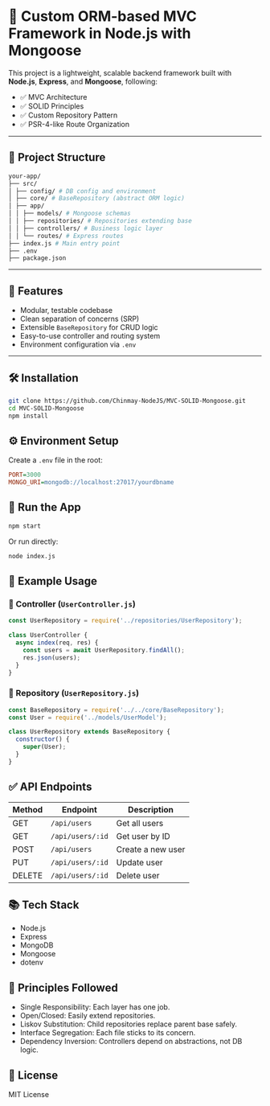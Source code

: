 # 🧠 Custom ORM-based MVC Framework in Node.js with Mongoose

This project is a lightweight, scalable backend framework built with **Node.js**, **Express**, and **Mongoose**, following:

- ✅ MVC Architecture
- ✅ SOLID Principles
- ✅ Custom Repository Pattern
- ✅ PSR-4-like Route Organization

---

## 📁 Project Structure

```bash
your-app/
├── src/
│ ├── config/ # DB config and environment
│ ├── core/ # BaseRepository (abstract ORM logic)
│ ├── app/
│ │ ├── models/ # Mongoose schemas
│ │ ├── repositories/ # Repositories extending base
│ │ ├── controllers/ # Business logic layer
│ │ └── routes/ # Express routes
├── index.js # Main entry point
├── .env
├── package.json
```


---

## 🚀 Features

- Modular, testable codebase
- Clean separation of concerns (SRP)
- Extensible `BaseRepository` for CRUD logic
- Easy-to-use controller and routing system
- Environment configuration via `.env`

---

## 🛠️ Installation

```bash
git clone https://github.com/Chinmay-NodeJS/MVC-SOLID-Mongoose.git
cd MVC-SOLID-Mongoose
npm install
```

## ⚙️ Environment Setup
Create a `.env` file in the root:
```ini
PORT=3000
MONGO_URI=mongodb://localhost:27017/yourdbname
```
## 🧪 Run the App
```bash
npm start
```
Or run directly:
```bash
node index.js
```

## 🧩 Example Usage
### 📁 Controller (`UserController.js`)
```js
const UserRepository = require('../repositories/UserRepository');

class UserController {
  async index(req, res) {
    const users = await UserRepository.findAll();
    res.json(users);
  }
}
```

### 📁 Repository (`UserRepository.js`)
```js
const BaseRepository = require('../../core/BaseRepository');
const User = require('../models/UserModel');

class UserRepository extends BaseRepository {
  constructor() {
    super(User);
  }
}
```

## ✅ API Endpoints

| Method | Endpoint         | Description       |
| ------ | ---------------- | ----------------- |
| GET    | `/api/users`     | Get all users     |
| GET    | `/api/users/:id` | Get user by ID    |
| POST   | `/api/users`     | Create a new user |
| PUT    | `/api/users/:id` | Update user       |
| DELETE | `/api/users/:id` | Delete user       |


## 📚 Tech Stack

- Node.js
- Express
- MongoDB
- Mongoose
- dotenv

## 🧠 Principles Followed
- Single Responsibility: Each layer has one job.
- Open/Closed: Easily extend repositories.
- Liskov Substitution: Child repositories replace parent base safely.
- Interface Segregation: Each file sticks to its concern.
- Dependency Inversion: Controllers depend on abstractions, not DB logic.

## 📄 License
MIT License